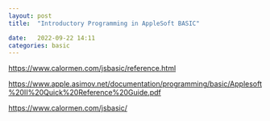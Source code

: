```yaml
---
layout: post
title:  "Introductory Programming in AppleSoft BASIC"

date:   2022-09-22 14:11
categories: basic
---
```


https://www.calormen.com/jsbasic/reference.html

https://www.apple.asimov.net/documentation/programming/basic/Applesoft%20II%20Quick%20Reference%20Guide.pdf

https://www.calormen.com/jsbasic/